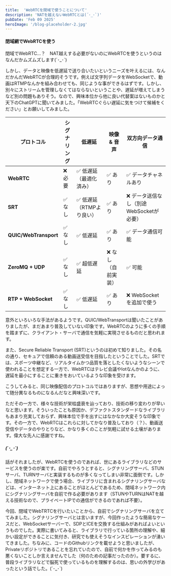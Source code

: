 ```yaml
---
title:  'WebRTCを閉域で使うことについて'
description: 'NATを越えないWebRTCとは(´･_･`)'
pubDate: 'Feb 09 2025'
heroImage: '/blog-placeholder-2.jpg'
---
```


#### 閉域網でWebRTCを使う

閉域でWebRTC…？　NAT越えする必要がないのにWebRTCを使うというのはなんだかムズムズします(´･_･`)

しかし、データと映像を低遅延で送り合いたいというニーズを叶えるには、なんだかんだWebRTCが合理的そうです。例えば文字列データをWebSocketで、動画はRTMPなんかを組み合わせても、同じような事ができるはずです。しかし、別々にストリームを管理しなくてはならないということや、遅延が増えてしまうなど別の問題もありそう。なので、興味本位から他に良い代替案はないものかと天下のChatGPTに聞いてみました。「WebRTCぐらい遅延に気をつけて候補をください」とお願いしてみました。

| プロトコル            | シグナリング | 低遅延                            | 映像 & 音声 | 双方向データ通信                   |
|----------------------|--------------|--------------------------------|-------------|--------------------------------|
| **WebRTC**          | ❌ 必要       | ✅ 低遅延（最適化済み）         | ✅ あり     | ✅ データチャネルあり           |
| **SRT**             | ✅ なし       | ✅ 低遅延（RTMPより良い）       | ✅ あり     | ❌ データ送信なし（別途WebSocketが必要） |
| **QUIC/WebTransport** | ✅ なし       | ✅ 低遅延                        | ✅ あり     | ✅ データ通信可能               |
| **ZeroMQ + UDP**    | ✅ なし       | ✅ 超低遅延                      | ❌ なし（自前実装） | ✅ 可能                         |
| **RTP + WebSocket** | ✅ なし       | ✅ 低遅延                        | ✅ あり     | ❌ WebSocketを追加で使う         |

意外といろいろな手法があるようです。QUIC/WebTransportは聞いたことがありましたが、まだあまり普及していない印象です。WebRTCのように多くの手順を踏まずに、クライアント・サーバで通信を気軽に実現させるものだと思われます。

また、Secure Reliable Transport (SRT)というのは初めて知りました。その名の通り、セキュアで信頼のある動画送受信を目指したということでした。SRTでは、スポーツ中継など、リアルタイムかつ品質を落としたくないようなシーンで使われることを想定する一方で、WebRTCはテレビ会議やIotなんかのように、遅延を最小にすることに重きをおいているような印象を受けます。

こうしてみると、同じ映像配信のプロトコルではありますが、思想や用途によって随分異なるものになるんだなと興味深いです。

ただその一方で、様々な技術が栄枯盛衰を辿っており、技術の移り変わりが早いなと思います。そういったことも原因か、デファクトスタンダードなライブラリもあまり充実しておらず、興味本位で手を出すにはなかなか大変そうな印象です。その一方で、WebRTCはこれらに対してかなり普及しており（？）、動画送受信やデータのやりとりなど、かなり多くのことが気軽に試せる土壌があります。偉大な先人に感謝ですね。

##### (´･_･`)

話がそれましたが、WebRTCを使うのであれば、世にあるライブラリなどのサービスを使うのが楽です。自前でやろうとすると、シグナリングサーバ、STUNサーバ、TURNサーバと実装するものが多くなってしまい非常に面倒です。しかし、閉域ネットワークで使う場合、ライブラリに含まれるシグナリングサーバなどは、インターネット上にあることがほとんどであるため、閉域ネットワーク内にシグナリングサーバを自前で作る必要があります（STUNやTURNはNATを越える技術なので、プライベートIPでの通信ができるのであれば不要）。

今回、閉域でWebTRTCを行いたいことから、自前でシグナリングサーバを立ててみました。シグナリングサーバとは言いますが、今回作ったような簡易なケースだと、WebSocketサーバーで、SDPとICEを交換する仕組みがあればよいというものでした。実際に書いてみると、ライブラリで行っている箇所の理解や、細かい設定ができることに気付き、研究でも使えそうなインスピレーションが湧いてきました。ちなみに、コードのGithubリンクを載せようと思いましたが、Privateリポジトリであることを忘れていたので、自前で何かを作ってみるのも悪くないことしか言えませんでした（何のための記事だったのか）。要するに、普段ライブラリなどで脳死で使っているものを理解するのは、思いの外学びがあったという話でした。(´･_･`)